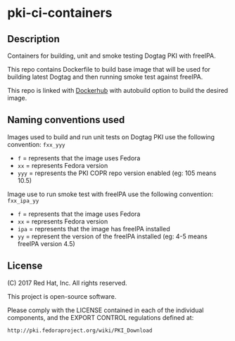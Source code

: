 # pki-ci-containers

## Description

Containers for building, unit and smoke testing Dogtag PKI with freeIPA.

This repo contains Dockerfile to build base image that will be used for building latest Dogtag and then running smoke test against freeIPA.

This repo is linked with [Dockerhub](https://hub.docker.com/u/dogtagpki/) with autobuild option to build the desired image.

## Naming conventions used

Images used to build and run unit tests on Dogtag PKI use the following convention: `fxx_yyy`
* `f` = represents that the image uses Fedora
* `xx` = represents Fedora version
* `yyy` = represents the PKI COPR repo version enabled (eg: 105 means 10.5)

Image use to run smoke test with freeIPA use the following convention: `fxx_ipa_yy`
* `f` = represents that the image uses Fedora
* `xx` = represents Fedora version
* `ipa` = represents that the image has freeIPA installed
* `yy` = represent the version of the freeIPA installed (eg: 4-5 means freeIPA version 4.5)

## License
(C) 2017 Red Hat, Inc. All rights reserved.

This project is open-source software.

Please comply with the LICENSE contained in each of the individual components, and the EXPORT CONTROL regulations defined at:

    http://pki.fedoraproject.org/wiki/PKI_Download
